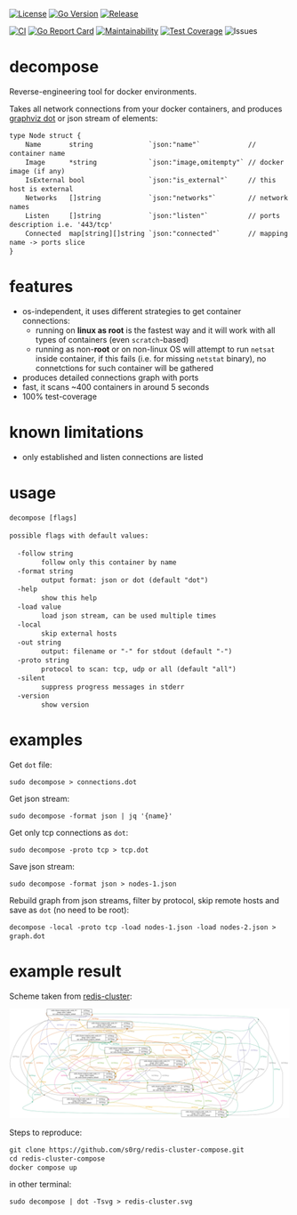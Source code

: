 [![License](https://img.shields.io/badge/license-MIT%20License-blue.svg)](https://github.com/s0rg/decompose/blob/master/LICENSE)
[![Go Version](https://img.shields.io/github/go-mod/go-version/s0rg/decompose)](go.mod)
[![Release](https://img.shields.io/github/v/release/s0rg/decompose)](https://github.com/s0rg/decompose/releases/latest)

[![CI](https://github.com/s0rg/decompose/workflows/ci/badge.svg)](https://github.com/s0rg/decompose/actions?query=workflow%3Aci)
[![Go Report Card](https://goreportcard.com/badge/github.com/s0rg/decompose)](https://goreportcard.com/report/github.com/s0rg/decompose)
[![Maintainability](https://api.codeclimate.com/v1/badges/1bc7c04689cf612a0f39/maintainability)](https://codeclimate.com/github/s0rg/decompose/maintainability)
[![Test Coverage](https://api.codeclimate.com/v1/badges/1bc7c04689cf612a0f39/test_coverage)](https://codeclimate.com/github/s0rg/decompose/test_coverage)
![Issues](https://img.shields.io/github/issues/s0rg/decompose)

# decompose

Reverse-engineering tool for docker environments.


Takes all network connections from your docker containers, and produces [graphviz
dot](https://www.graphviz.org/doc/info/lang.html) or json stream of elements:

```
type Node struct {
    Name       string              `json:"name"`            // container name
    Image      *string             `json:"image,omitempty"` // docker image (if any)
    IsExternal bool                `json:"is_external"`     // this host is external
    Networks   []string            `json:"networks"`        // network names
    Listen     []string            `json:"listen"`          // ports description i.e. '443/tcp'
    Connected  map[string][]string `json:"connected"`       // mapping name -> ports slice
}
```


# features

- os-independent, it uses different strategies to get container connections:
    * running on **linux as root** is the fastest way and it will work with all types of containers (even
            `scratch`-based)
    * running as non-**root** or on non-linux OS will attempt to run `netsat` inside container, if this fails
    (i.e. for missing `netstat` binary), no connetctions for such container will be gathered
- produces detailed connections graph with ports
- fast, it scans ~400 containers in around 5 seconds
- 100% test-coverage


# known limitations

- only established and listen connections are listed


# usage

```
decompose [flags]

possible flags with default values:

  -follow string
        follow only this container by name
  -format string
        output format: json or dot (default "dot")
  -help
        show this help
  -load value
        load json stream, can be used multiple times
  -local
        skip external hosts
  -out string
        output: filename or "-" for stdout (default "-")
  -proto string
        protocol to scan: tcp, udp or all (default "all")
  -silent
        suppress progress messages in stderr
  -version
        show version
```


# examples

Get `dot` file:
```
sudo decompose > connections.dot
```

Get json stream:
```
sudo decompose -format json | jq '{name}'
```

Get only tcp connections as `dot`:
```
sudo decompose -proto tcp > tcp.dot
```

Save json stream:
```
sudo decompose -format json > nodes-1.json
```

Rebuild graph from json streams, filter by protocol, skip remote hosts and save as `dot` (no need to be root):
```
decompose -local -proto tcp -load nodes-1.json -load nodes-2.json > graph.dot
```


# example result

Scheme taken from [redis-cluster](https://github.com/s0rg/redis-cluster-compose):


![svg](https://github.com/s0rg/redis-cluster-compose/blob/main/redis-cluster.svg)


Steps to reproduce:

```shell
git clone https://github.com/s0rg/redis-cluster-compose.git
cd redis-cluster-compose
docker compose up
```

in other terminal:

```shell
sudo decompose | dot -Tsvg > redis-cluster.svg
```
